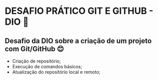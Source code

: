 # DESAFIO PRÁTICO GIT E GITHUB - DIO 📝

## Desafio da DIO sobre a criação de um projeto com Git/GitHub 😊

* Criação de repositório;
* Execução de comandos básicos;
* Atualização do repositório local e remoto;
